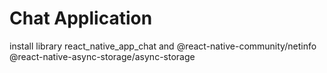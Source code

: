 # Chat Application 
install library react_native_app_chat and @react-native-community/netinfo
@react-native-async-storage/async-storage